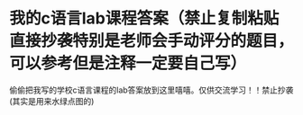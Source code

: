 # 我的c语言lab课程答案（禁止复制粘贴直接抄袭特别是老师会手动评分的题目，可以参考但是注释一定要自己写）
偷偷把我写的学校c语言课程的lab答案放到这里嘻嘻。仅供交流学习！！禁止抄袭
(其实是用来水绿点图的)

